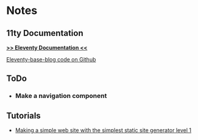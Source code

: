 # Notes

## 11ty Documentation

__[>> Eleventy Documentation <<](https://www.11ty.io/docs/languages/nunjucks/)__

[Eleventy-base-blog code on Github](https://github.com/11ty/eleventy-base-blog/blob/master/.eleventy.js)

## ToDo

- ### Make a navigation component

## Tutorials

- [Making a simple web site with the simplest static site generator level 1](https://www.zachleat.com/web/eleventy-tutorial-level-1/)
